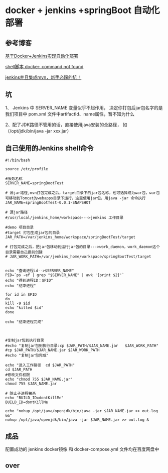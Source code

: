 # docker + jenkins +springBoot 自动化部署

## 参考博客
[基于Docker+Jenkins实现自动化部署](https://www.cnblogs.com/ming-blogs/p/10903408.html)

[shell脚本 docker: command not found](http://www.manongjc.com/detail/16-ijyzctbeoyoiugi.html)

[jenkins并且集成mvn，新手必踩的坑！](https://www.cnblogs.com/dreammer/p/13601282.html)

## 坑
1、  Jenkins 中 SERVER_NAME 变量似乎不起作用， 决定你打包后jar包名字的是我们项目中 pom.xml 文件中artifactId、name属性，暂不知为什么

2、配了JDK路径不管用的话，直接使用java安装的全路径， 如 （/opt/jdk/bin/java -jar xxx.jar）

## 自己使用的Jenkins shell命令

```shell
#!/bin/bash

source /etc/profile

#服务名称
SERVER_NAME=springBootTest

# 源jar路径,mvn打包完成之后，target目录下的jar包名称，也可选择成为war包，war包可移动到Tomcat的webapps目录下运行，这里使用jar包，用java -jar 命令执行  
JAR_NAME=springBootTest-0.0.1-SNAPSHOT

# 源jar路径  
#/usr/local/jenkins_home/workspace--->jenkins 工作目录

#demo 项目目录
#target 打包生成jar包的目录
JAR_PATH=/var/jenkins_home/workspace/springBootTest/target

# 打包完成之后，把jar包移动到运行jar包的目录--->work_daemon，work_daemon这个目录需要自己提前创建
# JAR_WORK_PATH=/var/jenkins_home/workspace/springBootTest/target

 
echo "查询进程id-->$SERVER_NAME"
PID=`ps -ef | grep "$SERVER_NAME" | awk '{print $2}'`
echo "得到进程ID：$PID"
echo "结束进程"

for id in $PID
do
kill -9 $id  
echo "killed $id"  
done

echo "结束进程完成"

 

#复制jar包到执行目录
#echo "复制jar包到执行目录:cp $JAR_PATH/$JAR_NAME.jar   $JAR_WORK_PATH"
#cp $JAR_PATH/$JAR_NAME.jar $JAR_WORK_PATH
#echo "复制jar包完成"

echo "进入工作路径  cd $JAR_PATH"
cd $JAR_PATH
#修改文件权限
echo "chmod 755 $JAR_NAME.jar"
chmod 755 $JAR_NAME.jar

# 防止子进程被杀
echo "BUILD_ID=dontKillMe"
BUILD_ID=dontKillMe

echo "nohup /opt/java/openjdk/bin/java -jar $JAR_NAME.jar >> out.log &&"
nohup /opt/java/openjdk/bin/java -jar $JAR_NAME.jar >> out.log &
```
## 成品

配置成功的 jenkins docker镜像 和 docker-compose.yml 文件均在百度网盘中

## over
